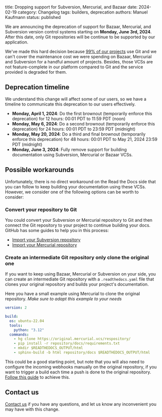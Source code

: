 title: Dropping support for Subversion, Mercurial, and Bazaar
date: 2024-02-19
category: Changelog
tags: builders, deprecation
authors: Manuel Kaufmann
status: published


We are announcing the deprecation of support for Bazaar, Mercurial, and Subversion version control systems starting on **Monday, June 3rd, 2024**.
After this date, only Git repositories will be continue to be supported by our application.

We've made this hard decision because [99% of our projects](https://github.com/readthedocs/readthedocs.org/issues/8840) use Git
and we can't cover the maintenance cost we were spending on Bazaar, Mercurial and Subversion for a handful amount of projects.
Besides, those VCSs are not feature-complete in our platform compared to Git and the service provided is degraded for them.

## Deprecation timeline

We understand this change will affect some of our users, so we have a timeline to communicate this deprecation to our users effectively.

* **Monday, April 1, 2024**: Do the first brownout (temporarily enforce this deprecation) for 12 hours: 00:01 PDT to 11:59 PDT (noon)
* **Monday, May 6, 2024**: Do a second brownout (temporarily enforce this deprecation) for 24 hours: 00:01 PDT to 23:59 PDT (midnight)
* **Monday, May 20, 2024**: Do a third and final brownout (temporarily enforce this deprecation) for 48 hours: 00:01 PDT to May 21, 2024 23:59 PDT (midnight)
* **Monday, June 3, 2024**: Fully remove support for building documentation using Subversion, Mercurial or Bazaar VCSs.


## Possible workarounds

Unfortunately, there is no direct workaround on the Read the Docs side that you can follow to keep building your documentation using these VCSs.
However, we consider one of the following options can be worth to consider:


### Convert your repository to Git

You could convert your Subversion or Mercurial repository to Git and then connect the Git repository to your project to continue building your docs.
GitHub has some guides to help you in this process:

  * [Import your Subversion repository](https://docs.github.com/en/migrations/importing-source-code/using-the-command-line-to-import-source-code/importing-a-subversion-repository)
  * [Import your Mercurial repository](https://docs.github.com/en/migrations/importing-source-code/using-the-command-line-to-import-source-code/importing-a-mercurial-repository)


### Create an intermediate Git repository only clone the original one

If you want to keep using Bazaar, Mercurial or Subversion on your side,
you can create an intermediate Git repository with a `.readthedocs.yaml` file
that clones your original repository and builds your project's documentation.

Here you have a small example using Mercurial to clone the original repository.
*Make sure to adapt this example to your needs*

```yaml
version: 2

build:
  os: ubuntu-22.04
  tools:
    python: "3.12"
  commands:
    - hg clone https://original.mercurial.vcs/respository/
    - pip install -r repository/docs/requirements.txt
    - mkdir $READTHEDOCS_OUTPUT/html
    - sphinx-build -b html repository/docs $READTHEDOCS_OUTPUT/html
```

This could be a good starting point, but note that you will also need to configure the incoming webhooks manually on the original repository,
if you want to trigger a build each time a push is done to the original repository.
[Follow this guide](https://docs.readthedocs.io/en/stable/guides/setup/git-repo-manual.html) to achieve this.


## Contact us

[Contact us](https://readthedocs.org/support/) if you have any questions,
and let us know any inconvenient you may have with this change.
